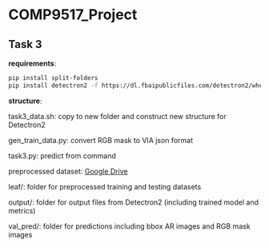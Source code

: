 # COMP9517_Project
## Task 3

**requirements**: 

```bash
pip install split-folders 
pip install detectron2 -f https://dl.fbaipublicfiles.com/detectron2/wheels/cu101/torch1.7/index.html (depends on pytorch version)
```

**structure**:

task3_data.sh: copy to new folder and construct new structure for Detectron2

gen_train_data.py: convert RGB mask to VIA json format

task3.py: predict from command

preprocessed dataset: [Google Drive](https://drive.google.com/file/d/1CaWySqbCG6Qceq-lOnlImHaAIf4x7qfr/view?usp=sharing)

leaf/: folder for preprocessed training and testing datasets

output/: folder for output files from Detectron2 (including trained model and metrics)

val_pred/: folder for predictions including bbox AR images and RGB mask images
